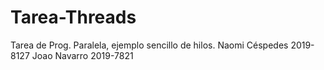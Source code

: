 # Tarea-Threads
Tarea de Prog. Paralela, ejemplo sencillo de hilos.
Naomi Céspedes 2019-8127
Joao Navarro 2019-7821
